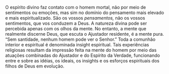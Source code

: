 ﻿O espírito divino faz contato com o homem mortal, não por meio de sentimentos ou emoções, mas sim no domínio do pensamento mais elevado e mais espiritualizado. São os vossos <em>pensamentos,</em> não os vossos sentimentos, que vos conduzem a Deus. A natureza divina pode ser percebida apenas com os olhos da mente. No entanto, a mente que realmente discerne Deus, que escuta o Ajustador residente, é a mente pura. “Sem santidade, nenhum homem pode ver o Senhor.” Toda a comunhão interior e espiritual é denominada insight espiritual. Tais experiências religiosas resultam da impressão feita na mente do homem por meio das atuações combinadas do Ajustador e do Espírito da Verdade, funcionando entre e sobre as idéias, os ideais, os insights e os esforços espirituais dos filhos de Deus em evolução.
